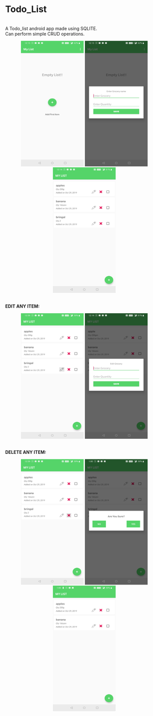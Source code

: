 # Todo_List
<br/>A Todo_list android app made using SQLITE.
<br/>
Can perform simple CRUD operations.

<div align="center">
    <img src="/screenshots/Screenshot_20191029-121310.jpg" width="200px" height="400px"></img>
    <img src="/screenshots/Screenshot_20191029-121315.jpg" width="200px" height="400px"></img> 
    <img src="/screenshots/Screenshot_20191029-121422.jpg" width="200px" height="400px"></img> 
</div>


<br><Strong>EDIT ANY ITEM:</Strong></br>
<div align="center">
    <img src="/screenshots/Screenshot_edit1.jpg" width="200px" height="400px"></img>
    <img src="/screenshots/Screenshot_edit2.jpg" width="200px" height="400px"></img>
    
</div>

<br><Strong>DELETE ANY ITEM:</Strong></br>
<div align="center">
    <img src="/screenshots/Screenshot_del1 (1).jpg" width="200px" height="400px"></img>
    <img src="/screenshots/Screenshot_del2.jpg" width="200px" height="400px"></img>
    <img src="/screenshots/Screenshot_del3.jpg" width="200px" height="400px"></img>
    
</div>
